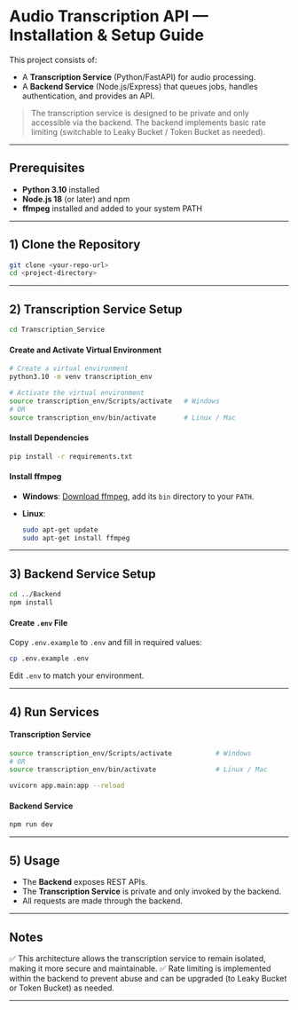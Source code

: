 # Audio Transcription API — Installation & Setup Guide

This project consists of:

* A **Transcription Service** (Python/FastAPI) for audio processing.
* A **Backend Service** (Node.js/Express) that queues jobs, handles authentication, and provides an API.

> The transcription service is designed to be private and only accessible via the backend.
> The backend implements basic rate limiting (switchable to Leaky Bucket / Token Bucket as needed).

---

## Prerequisites

* **Python 3.10** installed
* **Node.js 18** (or later) and npm
* **ffmpeg** installed and added to your system PATH

---

## 1) Clone the Repository

```bash
git clone <your-repo-url>
cd <project-directory>
```

---

## 2) Transcription Service Setup

```bash
cd Transcription_Service
```

#### Create and Activate Virtual Environment

```bash
# Create a virtual environment
python3.10 -m venv transcription_env

# Activate the virtual environment
source transcription_env/Scripts/activate   # Windows
# OR
source transcription_env/bin/activate       # Linux / Mac
```

#### Install Dependencies

```bash
pip install -r requirements.txt
```

#### Install ffmpeg

* **Windows**:
  [Download ffmpeg](https://ffmpeg.org/download.html), add its `bin` directory to your `PATH`.
* **Linux**:

  ```bash
  sudo apt-get update
  sudo apt-get install ffmpeg
  ```

---

## 3) Backend Service Setup

```bash
cd ../Backend
npm install
```

#### Create `.env` File

Copy `.env.example` to `.env` and fill in required values:

```bash
cp .env.example .env
```

Edit `.env` to match your environment.

---

## 4) Run Services

#### Transcription Service

```bash
source transcription_env/Scripts/activate           # Windows
# OR
source transcription_env/bin/activate               # Linux / Mac

uvicorn app.main:app --reload
```

#### Backend Service

```bash
npm run dev
```

---

## 5) Usage

* The **Backend** exposes REST APIs.
* The **Transcription Service** is private and only invoked by the backend.
* All requests are made through the backend.

---

## Notes

✅ This architecture allows the transcription service to remain isolated, making it more secure and maintainable.
✅ Rate limiting is implemented within the backend to prevent abuse and can be upgraded (to Leaky Bucket or Token Bucket) as needed.

---
